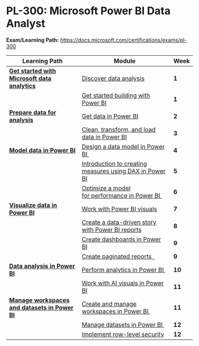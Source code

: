 # PL-300: Microsoft Power BI Data Analyst

**Exam/Learning Path:** https://docs.microsoft.com/certifications/exams/pl-300

| **Learning Path** | **Module** | **Week** |
|-|-|-|
|**[Get started with Microsoft data analytics](https://docs.microsoft.com/learn/paths/data-analytics-microsoft/)**| [Discover data analysis](https://docs.microsoft.com/learn/modules/data-analytics-microsoft/) | **1** 
| | [Get started building with Power BI](https://docs.microsoft.com/learn/modules/get-started-with-power-bi/) | **1** 
|**[Prepare data for analysis](https://docs.microsoft.com/learn/paths/prepare-data-power-bi/)**| [Get data in Power BI](https://docs.microsoft.com/learn/modules/get-data/) | **2** 
| | [Clean, transform, and load data in Power BI](https://docs.microsoft.com/learn/modules/clean-data-power-bi/) | **3** 
|**[Model data in Power BI](https://docs.microsoft.com/learn/paths/model-power-bi/)**| [Design a data model in Power BI ](https://docs.microsoft.com/learn/modules/design-model-power-bi/) | **4** 
| | [Introduction to creating measures using DAX in Power BI](https://docs.microsoft.com/learn/modules/create-measures-dax-power-bi/) | **5** 
| | [Optimize a model for performance in Power BI ](https://docs.microsoft.com/learn/modules/optimize-model-power-bi/) | **6** 
|**[Visualize data in Power BI](https://docs.microsoft.com/learn/paths/visualize-data-power-bi/)**| [Work with Power BI visuals](https://docs.microsoft.com/learn/modules/visuals-power-bi/) | **7** 
| | [Create a data-driven story with Power BI reports](https://docs.microsoft.com/learn/modules/data-driven-story-power-bi/) | **8** 
| | [Create dashboards in Power BI](https://docs.microsoft.com/learn/modules/create-dashboards-power-bi/) | **9** 
| | [Create paginated reports  ](https://docs.microsoft.com/learn/modules/create-paginated-reports-power-bi/) | **9** 
|**[Data analysis in Power BI](https://docs.microsoft.com/learn/paths/perform-analytics-power-bi/)**| [Perform analytics in Power BI ](https://docs.microsoft.com/learn/modules/perform-analytics-power-bi/) | **10** 
| | [Work with AI visuals in Power BI](https://docs.microsoft.com/learn/modules/ai-visuals-power-bi/) | **11** 
|**[Manage workspaces and datasets in Power BI](https://docs.microsoft.com/learn/paths/manage-workspaces-datasets-power-bi/)**| [Create and manage workspaces in Power BI ](https://docs.microsoft.com/learn/modules/create-manage-workspaces-power-bi/) | **11** 
| | [Manage datasets in Power BI ](https://docs.microsoft.com/learn/modules/manage-datasets-power-bi/) | **12** 
| | [Implement row-level security](https://docs.microsoft.com/learn/modules/row-level-security-power-bi/) | **12** 
